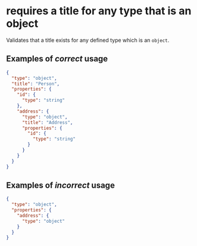 # requires a title for any type that is an object

Validates that a title exists for any defined type which is an `object`.

## Examples of *correct* usage

```json
{
  "type": "object",
  "title": "Person",
  "properties": {
    "id": {
      "type": "string"
    },
    "address": {
      "type": "object",
      "title": "Address",
      "properties": {
        "id": {
          "type": "string"
        }
      }
    }
  }
}
```

## Examples of *incorrect* usage

```json
{
  "type": "object",
  "properties": {
    "address": {
      "type": "object"
    }
  }
}
```
